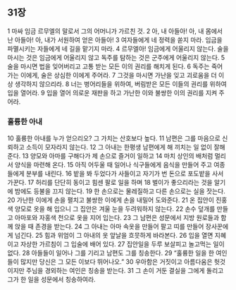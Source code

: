 ## 31장
1 마싸 임금 르무엘의 말로서 그의 어머니가 가르친 것.
2 아, 내 아들아! 아, 내 몸에서 난 아들아! 아, 내가 서원하여 얻은 아들아!
3 여자들에게 네 정력을 쏟지 마라. 임금을 파멸시키는 자들에게 네 길을 맡기지 마라.
4 르무엘아! 임금에게 어울리지 않는다. 술을 마시는 것은 임금에게 어울리지 않고 독주를 탐하는 것은 군주에게 어울리지 않는다.
5 술을 마시면 법을 잊어버리고 고통 받는 모든 이의 권리를 해치게 된다.
6 독주는 죽어 가는 이에게, 술은 상심한 이에게 주어라.
7 그것을 마시면 가난을 잊고 괴로움을 더 이상 생각하지 않으리라.
8 너는 벙어리들을 위하여, 버림받은 모든 이들의 권리를 위하여 입을 열어라.
9 입을 열어 의로운 재판을 하고 가난한 이와 불쌍한 이의 권리를 지켜 주어라.
### 훌륭한 아내
10 훌륭한 아내를 누가 얻으리오? 그 가치는 산호보다 높다.
11 남편은 그를 마음으로 신뢰하고 소득이 모자라지 않는다.
12 그 아내는 한평생 남편에게 해 끼치는 일 없이 잘해 준다.
13 양모와 아마를 구해다가 제 손으로 즐거이 일하고
14 마치 상인의 배처럼 멀리서 양식을 마련해 온다.
15 아직 어두울 때 일어나 식구들에게 음식을 만들어 주고 여종들에게 분부를 내린다.
16 밭을 봐 두었다가 사들이고 자기가 번 돈으로 포도밭을 사서 가꾼다.
17 허리를 단단히 동이고 힘센 팔로 일을 하며
18 벌이가 좋으리라는 것을 알기에 밤에도 등불을 끄지 않는다.
19 한 손으로는 물레질하고 다른 손으로는 실을 잣는다.
20 가난한 이에게 손을 펼치고 불쌍한 이에게 손을 내밀어 도와준다.
21 온 집안이 진홍색 양모로 옷을 해 입으니 그 집안은 겨울 눈을 두려워하지 않는다.
22 손수 덮개를 만들고 아마포와 자홍색 천으로 옷을 지어 입는다.
23 그 남편은 성문에서 지방 원로들과 함께 앉을 때 존경을 받는다.
24 그 아내는 아마 속옷을 만들어 팔고 띠를 만들어 장사꾼에게 넘긴다.
25 힘과 위엄이 그 아내의 옷 앞날을 흐뭇하게 바라본다.
26 입을 열면 지혜이고 자상한 가르침이 그 입술에 배어 있다.
27 집안일을 두루 보살피고 놀고먹는 일이 없다.
28 아들들이 일어나 그를 기리고 남편도 그를 칭송한다.
29 “훌륭한 일을 한 여인들이 많지만 당신은 그 모든 이보다 뛰어나오.”
30 우아함은 거짓이고 아름다움은 헛것이지만 주님을 경외하는 여인은 칭송을 받는다.
31 그 손이 거둔 결실을 그에게 돌리고 그가 한 일을 성문에서 칭송하여라.
